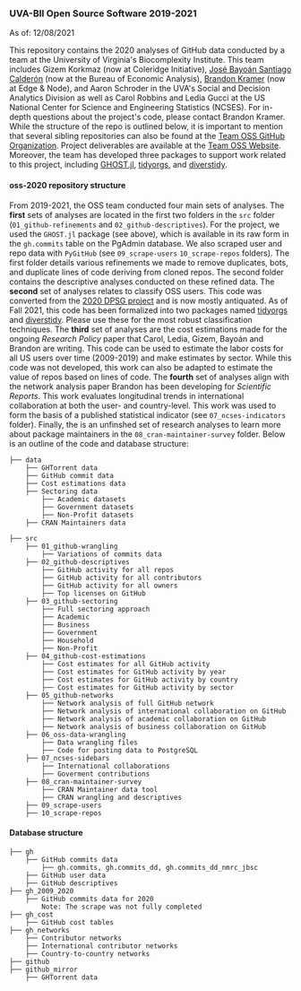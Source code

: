 ### UVA-BII Open Source Software 2019-2021

As of: 12/08/2021

This repository contains the 2020 analyses of GitHub data conducted by a team at the University of Virginia's Biocomplexity Institute. This team includes Gizem Korkmaz (now at Coleridge Initiative), [José Bayoán Santiago Calderón](https://jbsc.netlify.app/) (now at the Bureau of Economic Analysis), [Brandon Kramer](https://www.brandonleekramer.com/) (now at Edge & Node), and Aaron Schroder in the UVA's Social and Decision Analytics Division as well as Carol Robbins and Ledia Gucci at the US National Center for Science and Engineering Statistics (NCSES). For in-depth questions about the project's code, please contact Brandon Kramer. While the structure of the repo is outlined below, it is important to mention that several sibling repositories can also be found at the [Team OSS GitHub Organization](https://github.com/team-oss). Project deliverables are available at the [Team OSS Website](https://opensourcesoftware.netlify.app/). Moreover, the team has developed three packages to support work related to this project, including [GHOST.jl](https://github.com/team-oss/GHOST.jl), [tidyorgs](https://github.com/brandonleekramer/tidyorgs), and [diverstidy](https://github.com/brandonleekramer/diverstidy). 

#### oss-2020 repository structure 

From 2019-2021, the OSS team conducted four main sets of analyses. The **first** sets of analyses are located in the first two folders in the `src` folder (`01_github-refinements` and `02_github-descriptives`). For the project, we used the `GHOST.jl` package (see above), which is available in its raw form in the `gh.commits` table on the PgAdmin database. We also scraped user and repo data with `PyGitHub` (see `09_scrape-users` `10_scrape-repos` folders). The first folder details various refinements we made to remove duplicates, bots, and duplicate lines of code deriving from cloned repos. The second folder contains the descriptive analyses conducted on these refined data. The **second** set of analyses relates to classify OSS users. This code was converted from the [2020 DPSG project](https://github.com/dspG-Young-Scholars-Program/dspg20oss/) and is now mostly antiquated. As of Fall 2021, this code has been formalized into two packages named [tidyorgs](https://github.com/brandonleekramer/tidyorgs) and [diverstidy](https://github.com/brandonleekramer/diverstidy). Please use these for the most robust classification techniques. The **third** set of analyses are the cost estimations made for the ongoing *Research Policy* paper that Carol, Ledia, Gizem, Bayoán and Brandon are writing. This code can be used to estimate the labor costs for all US users over time (2009-2019) and make estimates by sector. While this code was not developed, this work can also be adapted to estimate the value of repos based on lines of code. The **fourth** set of analyses align with the network analysis paper Brandon has been developing for *Scientific Reports*. This work evaluates longitudinal trends in international collaboration at both the user- and country-level. This work was used to form the basis of a published statistical indicator (see `07_ncses-indicators` folder). Finally, the is an unfinshed set of research analyses to learn more about package maintainers in the `08_cran-maintainer-survey` folder. Below is an outline of the code and database structure: 

    ├── data 
        ├── GHTorrent data
        ├── GitHub commit data
        ├── Cost estimations data 
        ├── Sectoring data 
            ├── Academic datasets
            ├── Government datasets
            ├── Non-Profit datasets
        ├── CRAN Maintainers data
        
    ├── src
        ├── 01_github-wrangling
            ├── Variations of commits data 
        ├── 02_github-descriptives
            ├── GitHub activity for all repos 
            ├── GitHub activity for all contributors
            ├── GitHub activity for all owners
            ├── Top licenses on GitHub 
        ├── 03_github-sectoring
            ├── Full sectoring approach
            ├── Academic 
            ├── Business
            ├── Government
            ├── Household
            ├── Non-Profit
        ├── 04_github-cost-estimations
            ├── Cost estimates for all GitHub activity 
            ├── Cost estimates for GitHub activity by year
            ├── Cost estimates for GitHub activity by country
            ├── Cost estimates for GitHub activity by sector
        ├── 05_github-networks 
            ├── Network analysis of full GitHub network 
            ├── Network analysis of international collaboration on GitHub
            ├── Network analysis of academic collaboration on GitHub
            ├── Network analysis of business collaboration on GitHub
        ├── 06_oss-data-wrangling 
            ├── Data wrangling files
            ├── Code for posting data to PostgreSQL
        ├── 07_ncses-sidebars 
            ├── International collaborations 
            ├── Goverment contributions 
        ├── 08_cran-maintainer-survey
            ├── CRAN Maintainer data tool
            ├── CRAN wrangling and descriptives
        ├── 09_scrape-users
        ├── 10_scrape-repos

#### Database structure 

    ├── gh 
        ├── GitHub commits data 
            ├── gh.commits, gh.commits_dd, gh.commits_dd_nmrc_jbsc
        ├── GitHub user data 
        ├── GitHub descriptives
    ├── gh_2009_2020
        ├── GitHub commits data for 2020
            Note: The scrape was not fully completed
    ├── gh_cost 
        ├── GitHub cost tables  
    ├── gh_networks
        ├── Contributor networks 
        ├── International contributor networks  
        ├── Country-to-country networks  
    ├── github
    ├── github_mirror 
        ├── GHTorrent data  
    
    
    
